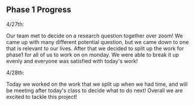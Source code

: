 ## Phase 1 Progress
4/27th:

Our team met to decide on a research question together over zoom! We came up with many different potential question, but we came down to one that is relevant to our lives. After that we decided to split up the work for phase1 for all of us to work on on monday. We were able to break it up evenly and everyone was satisfied with today's work!

4/28th:

Today we worked on the work that we split up when we had time, and will be meeting after today's class to decide what to do next! Overall we are excited to tackle this project!
